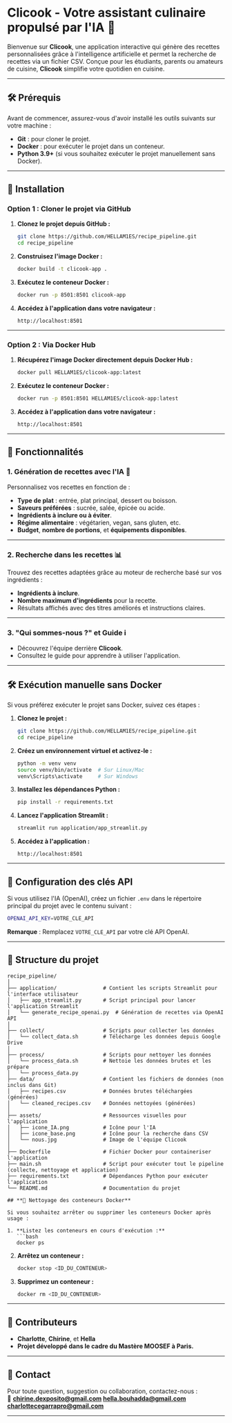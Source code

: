 # **Clicook - Votre assistant culinaire propulsé par l'IA 🍴**

Bienvenue sur **Clicook**, une application interactive qui génère des recettes personnalisées grâce à l'intelligence artificielle et permet la recherche de recettes via un fichier CSV. Conçue pour les étudiants, parents ou amateurs de cuisine, **Clicook** simplifie votre quotidien en cuisine.

---

## **🛠 Prérequis**

Avant de commencer, assurez-vous d'avoir installé les outils suivants sur votre machine :

- **Git** : pour cloner le projet.
- **Docker** : pour exécuter le projet dans un conteneur.
- **Python 3.9+** (si vous souhaitez exécuter le projet manuellement sans Docker).

---

## **🚀 Installation**

### **Option 1 : Cloner le projet via GitHub**

1. **Clonez le projet depuis GitHub :**
   ```bash
   git clone https://github.com/HELLAM1ES/recipe_pipeline.git
   cd recipe_pipeline
   ```

2. **Construisez l'image Docker :**
   ```bash
   docker build -t clicook-app .
   ```

3. **Exécutez le conteneur Docker :**
   ```bash
   docker run -p 8501:8501 clicook-app
   ```

4. **Accédez à l'application dans votre navigateur :**
   ```
   http://localhost:8501
   ```

---

### **Option 2 : Via Docker Hub**

1. **Récupérez l'image Docker directement depuis Docker Hub :**
   ```bash
   docker pull HELLAM1ES/clicook-app:latest
   ```

2. **Exécutez le conteneur Docker :**
   ```bash
   docker run -p 8501:8501 HELLAM1ES/clicook-app:latest
   ```

3. **Accédez à l'application dans votre navigateur :**
   ```
   http://localhost:8501
   ```

---

## **📄 Fonctionnalités**

### 1. **Génération de recettes avec l'IA 🤖**
Personnalisez vos recettes en fonction de :
   - **Type de plat** : entrée, plat principal, dessert ou boisson.
   - **Saveurs préférées** : sucrée, salée, épicée ou acide.
   - **Ingrédients à inclure ou à éviter**.
   - **Régime alimentaire** : végétarien, vegan, sans gluten, etc.
   - **Budget**, **nombre de portions**, et **équipements disponibles**.

---

### 2. **Recherche dans les recettes 📊**
Trouvez des recettes adaptées grâce au moteur de recherche basé sur vos ingrédients :
   - **Ingrédients à inclure**.
   - **Nombre maximum d'ingrédients** pour la recette.
   - Résultats affichés avec des titres améliorés et instructions claires.

---

### 3. **"Qui sommes-nous ?" et Guide ℹ️**
   - Découvrez l'équipe derrière **Clicook**.
   - Consultez le guide pour apprendre à utiliser l'application.

---

## **🛠 Exécution manuelle sans Docker**

Si vous préférez exécuter le projet sans Docker, suivez ces étapes :

1. **Clonez le projet :**
   ```bash
   git clone https://github.com/HELLAM1ES/recipe_pipeline.git
   cd recipe_pipeline
   ```

2. **Créez un environnement virtuel et activez-le :**
   ```bash
   python -m venv venv
   source venv/bin/activate  # Sur Linux/Mac
   venv\Scripts\activate     # Sur Windows
   ```

3. **Installez les dépendances Python :**
   ```bash
   pip install -r requirements.txt
   ```

4. **Lancez l'application Streamlit :**
   ```bash
   streamlit run application/app_streamlit.py
   ```

5. **Accédez à l'application :**
   ```
   http://localhost:8501
   ```

---

## **🔑 Configuration des clés API**

Si vous utilisez l'IA (OpenAI), créez un fichier `.env` dans le répertoire principal du projet avec le contenu suivant :

```bash
OPENAI_API_KEY=VOTRE_CLE_API
```

**Remarque** : Remplacez `VOTRE_CLE_API` par votre clé API OpenAI.

---
## 📁 Structure du projet

```plaintext
recipe_pipeline/
│
├── application/               # Contient les scripts Streamlit pour l'interface utilisateur
│   ├── app_streamlit.py       # Script principal pour lancer l'application Streamlit
│   └── generate_recipe_openai.py  # Génération de recettes via OpenAI API
│
├── collect/                   # Scripts pour collecter les données
│   └── collect_data.sh        # Télécharge les données depuis Google Drive
│
├── process/                   # Scripts pour nettoyer les données
│   └── process_data.sh        # Nettoie les données brutes et les prépare
│   └── process_data.py
├── data/                      # Contient les fichiers de données (non inclus dans Git)
│   ├── recipes.csv            # Données brutes téléchargées (générées)
│   └── cleaned_recipes.csv    # Données nettoyées (générées)
│
├── assets/                    # Ressources visuelles pour l'application
│   ├── icone_IA.png           # Icône pour l'IA
│   ├── icone_base.png         # Icône pour la recherche dans CSV
│   └── nous.jpg               # Image de l'équipe Clicook
│
├── Dockerfile                 # Fichier Docker pour containeriser l'application
├── main.sh                    # Script pour exécuter tout le pipeline (collecte, nettoyage et application)
├── requirements.txt           # Dépendances Python pour exécuter l'application
└── README.md                  # Documentation du projet

## **🛀 Nettoyage des conteneurs Docker**

Si vous souhaitez arrêter ou supprimer les conteneurs Docker après usage :

1. **Listez les conteneurs en cours d'exécution :**
   ```bash
   docker ps
   ```

2. **Arrêtez un conteneur :**
   ```bash
   docker stop <ID_DU_CONTENEUR>
   ```

3. **Supprimez un conteneur :**
   ```bash
   docker rm <ID_DU_CONTENEUR>
   ```

---

## **👥 Contributeurs**

- **Charlotte**, **Chirine**, et **Hella**  
- **Projet développé dans le cadre du Mastère MOOSEF à Paris.**

---

## **📩 Contact**

Pour toute question, suggestion ou collaboration, contactez-nous :  
📧 **chirine.dexposito@gmail.com
hella.bouhadda@gmail.com
charlottecegarrapro@gmail.com**

---

